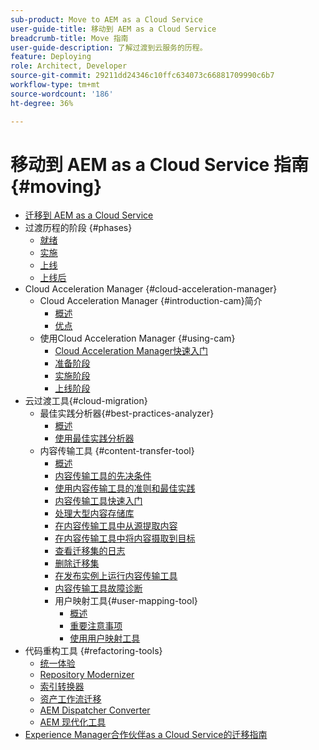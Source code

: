 ```yaml
---
sub-product: Move to AEM as a Cloud Service
user-guide-title: 移动到 AEM as a Cloud Service
breadcrumb-title: Move 指南
user-guide-description: 了解过渡到云服务的历程。
feature: Deploying
role: Architect, Developer
source-git-commit: 29211dd24346c10ffc634073c66881709990c6b7
workflow-type: tm+mt
source-wordcount: '186'
ht-degree: 36%

---
```



# 移动到 AEM as a Cloud Service 指南 {#moving}

+ [迁移到 AEM as a Cloud Service](/help/move-to-cloud-service/home.md)
+ 过渡历程的阶段 {#phases}
   + [就绪](/help/move-to-cloud-service/migration-readiness.md)
   + [实施](/help/move-to-cloud-service/migration-implementation.md)
   + [上线](/help/move-to-cloud-service/migration-go-live.md)
   + [上线后](/help/move-to-cloud-service/migration-post-go-live.md)
+ Cloud Acceleration Manager {#cloud-acceleration-manager}
   + Cloud Acceleration Manager {#introduction-cam}简介
      + [概述](/help/move-to-cloud-service/cloud-acceleration-manager/introduction/overview-cam.md)
      + [优点](/help/move-to-cloud-service/cloud-acceleration-manager/introduction/benefits-cam.md)
   + 使用Cloud Acceleration Manager {#using-cam}
      + [Cloud Acceleration Manager快速入门](/help/move-to-cloud-service/cloud-acceleration-manager/using-cam/getting-started-cam.md)
      + [准备阶段](/help/move-to-cloud-service/cloud-acceleration-manager/using-cam/cam-readiness-phase.md)
      + [实施阶段](/help/move-to-cloud-service/cloud-acceleration-manager/using-cam/cam-implementation-phase.md)
      + [上线阶段](/help/move-to-cloud-service/cloud-acceleration-manager/using-cam/cam-golive-phase.md)
+ 云过渡工具{#cloud-migration}
   + 最佳实践分析器{#best-practices-analyzer}
      + [概述](/help/move-to-cloud-service/best-practices-analyzer/overview-best-practices-analyzer.md)
      + [使用最佳实践分析器](/help/move-to-cloud-service/best-practices-analyzer/using-best-practices-analyzer.md)
   + 内容传输工具 {#content-transfer-tool}
      + [概述](/help/move-to-cloud-service/content-transfer-tool/using-content-transfer-tool/overview-content-transfer-tool.md)
      + [内容传输工具的先决条件](/help/move-to-cloud-service/content-transfer-tool/using-content-transfer-tool/prerequisites-content-transfer-tool.md)
      + [使用内容传输工具的准则和最佳实践](/help/move-to-cloud-service/content-transfer-tool/using-content-transfer-tool/guidelines-best-practices-content-transfer-tool.md)
      + [内容传输工具快速入门](/help/move-to-cloud-service/content-transfer-tool/using-content-transfer-tool/getting-started-content-transfer-tool.md)
      + [处理大型内容存储库](/help/move-to-cloud-service/content-transfer-tool/using-content-transfer-tool/handling-large-content-repositories.md)
      + [在内容传输工具中从源提取内容](/help/move-to-cloud-service/content-transfer-tool/using-content-transfer-tool/extracting-content.md)
      + [在内容传输工具中将内容摄取到目标](/help/move-to-cloud-service/content-transfer-tool/using-content-transfer-tool/ingesting-content.md)
      + [查看迁移集的日志](/help/move-to-cloud-service/content-transfer-tool/using-content-transfer-tool/viewing-logs.md)
      + [删除迁移集](/help/move-to-cloud-service/content-transfer-tool/using-content-transfer-tool/deleting-migrationset.md)
      + [在发布实例上运行内容传输工具](/help/move-to-cloud-service/content-transfer-tool/using-content-transfer-tool/running-content-transfer-tool-publish-instance.md)
      + [内容传输工具故障诊断](/help/move-to-cloud-service/content-transfer-tool/using-content-transfer-tool/troubleshooting-content-transfer-tool.md)
      + 用户映射工具{#user-mapping-tool}
         + [概述](/help/move-to-cloud-service/content-transfer-tool/user-mapping-tool/overview-user-mapping-tool.md)
         + [重要注意事项](/help/move-to-cloud-service/content-transfer-tool/user-mapping-tool/considerations-user-mapping-tool.md)
         + [使用用户映射工具](/help/move-to-cloud-service/content-transfer-tool/user-mapping-tool/using-user-mapping-tool.md)
+ 代码重构工具 {#refactoring-tools}
   + [统一体验](/help/move-to-cloud-service/unified-experience.md)
   + [Repository Modernizer](/help/move-to-cloud-service/refactoring-tools/repo-modernizer.md)
   + [索引转换器](/help/move-to-cloud-service/refactoring-tools/index-converter.md)
   + [资产工作流迁移](/help/move-to-cloud-service/moving-to-aem-assets/asset-workflow-migration-tool.md)
   + [AEM Dispatcher Converter](/help/move-to-cloud-service/refactoring-tools/dispatcher-transformation-utility-tools.md)
   + [AEM 现代化工具](/help/move-to-cloud-service/refactoring-tools/aem-modernization-tools.md)
+ [Experience Manager合作伙伴as a Cloud Service的迁移指南](/help/move-to-cloud-service/getting-started.md)
